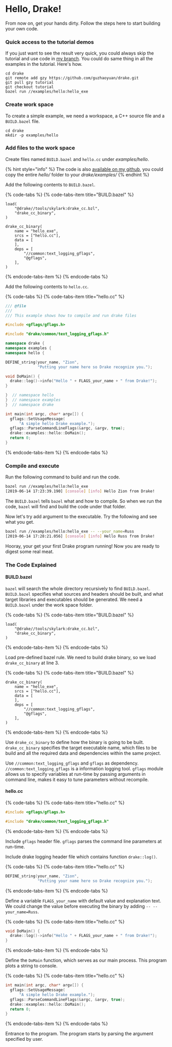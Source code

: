 # Hello, Drake!

From now on, get your hands dirty. Follow the steps here to start building your own code.

### Quick access to the tutorial demos

If you just want to see the result very quick, you could always skip the tutorial and use code in [my branch](https://github.com/guzhaoyuan/drake). You could do same thing in all the examples in the tutorial. Here's how.

```text
cd drake
git remote add gzy https://github.com/guzhaoyuan/drake.git
git pull gzy tutorial
git checkout tutorial
bazel run //examples/hello:hello_exe
```

### Create work space

To create a simple example, we need a workspace, a C++ source file and a `BUILD.bazel` file.

```text
cd drake
mkdir -p examples/hello
```

### Add files to the work space

Create files named `BUILD.bazel` and `hello.cc` under _examples/hello_.

{% hint style="info" %}
The code is also [available on my github](https://github.com/guzhaoyuan/drake/tree/tutorial/examples/hello), you could copy the entire _hello/_ folder to your _drake/examples/_
{% endhint %}

Add the following contents to `BUILD.bazel`.

{% code-tabs %}
{% code-tabs-item title="BUILD.bazel" %}
```text
load(
    "@drake//tools/skylark:drake_cc.bzl",
    "drake_cc_binary",
)

drake_cc_binary(
    name = "hello_exe",
    srcs = ["hello.cc"],
    data = [
    ],
    deps = [
        "//common:text_logging_gflags",
        "@gflags",
    ],
)
```
{% endcode-tabs-item %}
{% endcode-tabs %}

Add the following contents to `hello.cc`.

{% code-tabs %}
{% code-tabs-item title="hello.cc" %}
```cpp
/// @file
///
/// This example shows how to compile and run drake files

#include <gflags/gflags.h>

#include "drake/common/text_logging_gflags.h"

namespace drake {
namespace examples {
namespace hello {

DEFINE_string(your_name, "Zion",
              "Putting your name here so Drake recognize you.");

void DoMain() {
  drake::log()->info("Hello " + FLAGS_your_name + " from Drake!");
}

}  // namespace hello
}  // namespace examples
}  // namespace drake

int main(int argc, char* argv[]) {
  gflags::SetUsageMessage(
      "A simple hello Drake example.");
  gflags::ParseCommandLineFlags(&argc, &argv, true);
  drake::examples::hello::DoMain();
  return 0;
}
```
{% endcode-tabs-item %}
{% endcode-tabs %}

### Compile and execute

Run the following command to build and run the code.

```bash
bazel run //examples/hello:hello_exe
[2019-06-14 17:23:39.190] [console] [info] Hello Zion from Drake!
```

The `BUILD.bazel` tells `bazel` what and how to compile. So when we run the code, `bazel` will find and build the code under that folder.

Now let's try add argument to the executable. Try the following and see what you get.

```bash
bazel run //examples/hello:hello_exe -- --your_name=Russ
[2019-06-14 17:28:21.056] [console] [info] Hello Russ from Drake!
```

Hooray, your get your first Drake program running! Now you are ready to digest some real meat.

### The Code Explained

#### BUILD.bazel

`bazel` will search the whole directory recursively to find `BUILD.bazel`. `BUILD.bazel` specifies what sources and headers should be built, and what target libraries and executables should be generated. We need a `BUILD.bazel` under the work space folder.

{% code-tabs %}
{% code-tabs-item title="BUILD.bazel" %}
```text
load(
    "@drake//tools/skylark:drake_cc.bzl",
    "drake_cc_binary",
)
```
{% endcode-tabs-item %}
{% endcode-tabs %}

Load pre-defined bazel rule. We need to build drake binary, so we load `drake_cc_binary` at line 3.

{% code-tabs %}
{% code-tabs-item title="BUILD.bazel" %}
```text
drake_cc_binary(
    name = "hello_exe",
    srcs = ["hello.cc"],
    data = [
    ],
    deps = [
        "//common:text_logging_gflags",
        "@gflags",
    ],
)
```
{% endcode-tabs-item %}
{% endcode-tabs %}

Use `drake_cc_binary` to define how the binary is going to be built.  `drake_cc_binary` specifies the target executable name, which files to be build and all the required data and dependencies within the same project.

Use `//common:text_logging_gflags` and `gflags` as dependency. `//common:text_logging_gflags` is a information logging tool. `gflags` module allows us to specify variables at run-time by passing arguments in command line, makes it easy to tune parameters without recompile.

#### hello.cc

{% code-tabs %}
{% code-tabs-item title="hello.cc" %}
```cpp
#include <gflags/gflags.h>

#include "drake/common/text_logging_gflags.h"
```
{% endcode-tabs-item %}
{% endcode-tabs %}

Include `gflags` header file. `gflags` parses the command line parameters at run-time.

Include drake logging header file which contains function `drake::log()`.

{% code-tabs %}
{% code-tabs-item title="hello.cc" %}
```cpp
DEFINE_string(your_name, "Zion",
              "Putting your name here so Drake recognize you.");
```
{% endcode-tabs-item %}
{% endcode-tabs %}

Define a variable `FLAGS_your_name` with default value and explanation text. We could change the value before executing the binary by adding `-- --your_name=Russ`.

{% code-tabs %}
{% code-tabs-item title="hello.cc" %}
```cpp
void DoMain() {
  drake::log()->info("Hello " + FLAGS_your_name + " from Drake!");
}
```
{% endcode-tabs-item %}
{% endcode-tabs %}

Define the `DoMain` function, which serves as our main process. This program plots a string to console.

{% code-tabs %}
{% code-tabs-item title="hello.cc" %}
```cpp
int main(int argc, char* argv[]) {
  gflags::SetUsageMessage(
      "A simple hello Drake example.");
  gflags::ParseCommandLineFlags(&argc, &argv, true);
  drake::examples::hello::DoMain();
  return 0;
}
```
{% endcode-tabs-item %}
{% endcode-tabs %}

Entrance to the program. The program starts by parsing the argument specified by user.

